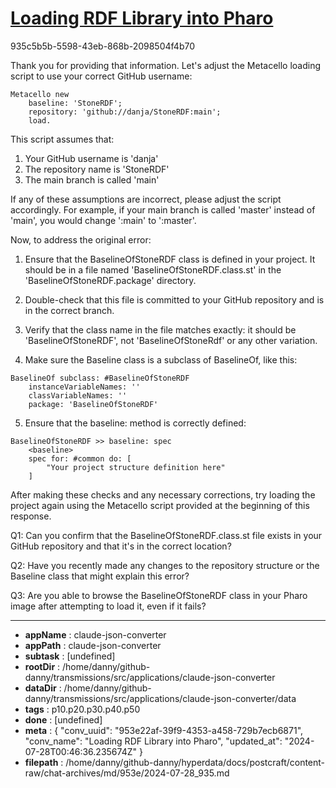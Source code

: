 # [Loading RDF Library into Pharo](https://claude.ai/chat/953e22af-39f9-4353-a458-729b7ecb6871)

935c5b5b-5598-43eb-868b-2098504f4b70

 Thank you for providing that information. Let's adjust the Metacello loading script to use your correct GitHub username:

```smalltalk
Metacello new
    baseline: 'StoneRDF';
    repository: 'github://danja/StoneRDF:main';
    load.
```

This script assumes that:
1. Your GitHub username is 'danja'
2. The repository name is 'StoneRDF'
3. The main branch is called 'main'

If any of these assumptions are incorrect, please adjust the script accordingly. For example, if your main branch is called 'master' instead of 'main', you would change ':main' to ':master'.

Now, to address the original error:

1. Ensure that the BaselineOfStoneRDF class is defined in your project. It should be in a file named 'BaselineOfStoneRDF.class.st' in the 'BaselineOfStoneRDF.package' directory.

2. Double-check that this file is committed to your GitHub repository and is in the correct branch.

3. Verify that the class name in the file matches exactly: it should be 'BaselineOfStoneRDF', not 'BaselineOfStoneRdf' or any other variation.

4. Make sure the Baseline class is a subclass of BaselineOf, like this:

```smalltalk
BaselineOf subclass: #BaselineOfStoneRDF
    instanceVariableNames: ''
    classVariableNames: ''
    package: 'BaselineOfStoneRDF'
```

5. Ensure that the baseline: method is correctly defined:

```smalltalk
BaselineOfStoneRDF >> baseline: spec
    <baseline>
    spec for: #common do: [
        "Your project structure definition here"
    ]
```

After making these checks and any necessary corrections, try loading the project again using the Metacello script provided at the beginning of this response.

Q1: Can you confirm that the BaselineOfStoneRDF.class.st file exists in your GitHub repository and that it's in the correct location?

Q2: Have you recently made any changes to the repository structure or the Baseline class that might explain this error?

Q3: Are you able to browse the BaselineOfStoneRDF class in your Pharo image after attempting to load it, even if it fails?

---

* **appName** : claude-json-converter
* **appPath** : claude-json-converter
* **subtask** : [undefined]
* **rootDir** : /home/danny/github-danny/transmissions/src/applications/claude-json-converter
* **dataDir** : /home/danny/github-danny/transmissions/src/applications/claude-json-converter/data
* **tags** : p10.p20.p30.p40.p50
* **done** : [undefined]
* **meta** : {
  "conv_uuid": "953e22af-39f9-4353-a458-729b7ecb6871",
  "conv_name": "Loading RDF Library into Pharo",
  "updated_at": "2024-07-28T00:46:36.235674Z"
}
* **filepath** : /home/danny/github-danny/hyperdata/docs/postcraft/content-raw/chat-archives/md/953e/2024-07-28_935.md